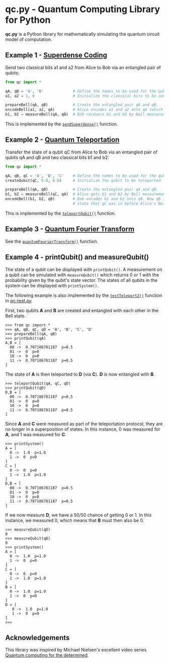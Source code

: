# qc.py - Quantum Computing Library for Python

**qc.py** is a Python library for mathematically simulating the quantum circuit model of computation.

## Example 1 - [Superdense Coding](https://en.wikipedia.org/wiki/Superdense_coding)

Send two classical bits a1 and a2 from Alice to Bob via an entangled pair of qubits:

```python
from qc import *

qA, qB = 'A', 'B'             # Define the names to be used for the qubits.
a1, a2 = 1, 0                 # Initialize the classical bits to be sent.

prepareBell(qA, qB)           # Create the entangled pair qA and qB.
encodeBell(a1, a2, qA)        # Alice encodes a1 and a2 onto qA (which also affects qB).
b1, b2 = measureBell(qA, qB)  # Bob recovers b1 and b2 by Bell measurement of qA and qB.
```

This is implemented by the [`sendSuperdense()`](https://github.com/nightjuggler/qc/blob/92667c71095a66dbd80e3bbb51dd2cef9171b55b/qc.py#L440-L443) function.

## Example 2 - [Quantum Teleportation](https://en.wikipedia.org/wiki/Quantum_teleportation)

Transfer the state of a qubit qC from Alice to Bob via an entangled pair of qubits qA and qB and two classical bits b1 and b2:

```python
from qc import *

qA, qB, qC = 'A', 'B', 'C'    # Define the names to be used for the qubits.
createQubit(qC, 0.8, 0.6)     # Initialize the qubit to be teleported.

prepareBell(qA, qB)           # Create the entangled pair qA and qB.
b1, b2 = measureBell(qC, qA)  # Alice gets b1 and b2 by Bell measurement of qC and qA.
encodeBell(b1, b2, qB)        # Bob encodes b1 and b2 onto qB. Now qB is in the same
                              # state that qC was in before Alice's Bell measurement.
```

This is implemented by the [`teleportQubit()`](https://github.com/nightjuggler/qc/blob/92667c71095a66dbd80e3bbb51dd2cef9171b55b/qc.py#L445-L448) function.

## Example 3 - [Quantum Fourier Transform](https://en.wikipedia.org/wiki/Quantum_Fourier_transform)

See the [`quantumFourierTransform()`](https://github.com/nightjuggler/qc/blob/92667c71095a66dbd80e3bbb51dd2cef9171b55b/qc.py#L450-L466) function.

## Example 4 - printQubit() and measureQubit()

The state of a qubit can be displayed with `printQubit()`.
A measurement on a qubit can be simulated with `measureQubit()` which returns 0 or 1 with the probability given by the qubit's state vector.
The states of all qubits in the system can be displayed with `printSystem()`.

The following example is also implemented by the [`testTeleport2()`](https://github.com/nightjuggler/qc/blob/8ae2972b53d70aea9b49be52aa2e464e9984ac14/qc-test.py#L31-L47) function in [qc-test.py](qc-test.py).

First, two qubits **A** and **B** are created and entangled with each other in the Bell state.

```
>>> from qc import *
>>> qA, qB, qC, qD = 'A', 'B', 'C', 'D'
>>> prepareBell(qA, qB)
>>> printQubit(qA)
A,B = [
  00 ->  0.707106781187  p=0.5
  01 ->  0  p=0
  10 ->  0  p=0
  11 ->  0.707106781187  p=0.5
]
```

The state of **A** is then teleported to **D** (via **C**). **D** is now entangled with **B**.

```
>>> teleportQubit(qA, qC, qD)
>>> printQubit(qD)
D,B = [
  00 ->  0.707106781187  p=0.5
  01 ->  0  p=0
  10 ->  0  p=0
  11 ->  0.707106781187  p=0.5
]
```

Since **A** and **C** were measured as part of the teleportation protocol, they are no longer in a superposition of states. In this instance, 0 was measured for **A**, and 1 was measured for **C**.

```
>>> printSystem()
A = [
  0 ->  1.0  p=1.0
  1 ->  0  p=0
]
C = [
  0 ->  0  p=0
  1 ->  1.0  p=1.0
]
D,B = [
  00 ->  0.707106781187  p=0.5
  01 ->  0  p=0
  10 ->  0  p=0
  11 ->  0.707106781187  p=0.5
]
```

If we now measure **D**, we have a 50/50 chance of getting 0 or 1. In this instance, we measured 0, which means that **B** must then also be 0.

```
>>> measureQubit(qD)
0
>>> measureQubit(qB)
0
>>> printSystem()
A = [
  0 ->  1.0  p=1.0
  1 ->  0  p=0
]
C = [
  0 ->  0  p=0
  1 ->  1.0  p=1.0
]
B = [
  0 ->  1.0  p=1.0
  1 ->  0  p=0
]
D = [
   0 ->  1.0  p=1.0
   1 ->  0  p=0
]
>>>
```

## Acknowledgements

This library was inspired by Michael Nielsen's excellent video series [Quantum computing for the determined](http://michaelnielsen.org/blog/quantum-computing-for-the-determined/).

